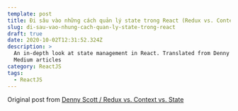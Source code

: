```yaml
---
template: post
title: Đi sâu vào những cách quản lý state trong React (Redux vs. Context vs. State)
slug: di-sau-vao-nhung-cach-quan-ly-state-trong-react
draft: true
date: 2020-10-02T12:31:52.324Z
description: >
  An in-depth look at state management in React. Translated from Denny Scott
  Medium articles
category: ReactJS
tags:
  - ReactJS
---
```

Original post from [Denny Scott / Redux vs. Context vs. State](https://medium.com/better-programming/redux-vs-context-vs-state-4202be6d3e54)